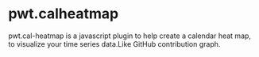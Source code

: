 # pwt.calheatmap
pwt.cal-heatmap is a javascript plugin to help create a calendar heat map, to visualize your time series data.Like GitHub contribution graph.
